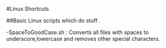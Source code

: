 #Linux Shortcuts

##Basic Linux scripts which do stuff . 

-SpaceToGoodCase.sh : Converts all files with spaces to underscore,lowercase and removes other special characters.

